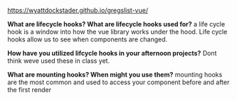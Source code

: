 https://wyattdockstader.github.io/gregslist-vue/

<b>What are lifecycle hooks? What are lifecycle hooks used for?</b>
a life cycle hook is a window into how the vue library works under the hood. Life cycle hooks allow us to see when components are changed.

<b>How have you utilized lifcycle hooks in your afternoon projects?</b>
Dont think weve used these in class yet.

<b>What are mounting hooks? When might you use them?</b>
mounting hooks are the most common and used to access your component before and after the first render